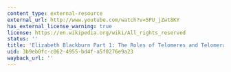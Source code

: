 ```yaml
---
content_type: external-resource
external_url: http://www.youtube.com/watch?v=5PU_jZwt8KY
has_external_license_warning: true
license: https://en.wikipedia.org/wiki/All_rights_reserved
status: ''
title: 'Elizabeth Blackburn Part 1: The Roles of Telomeres and Telomerase'
uid: 3b9eb0fc-c062-4955-bd4f-a5f0276e9a23
wayback_url: ''
---
```

